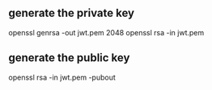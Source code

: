 ## generate the private key

openssl genrsa -out jwt.pem 2048
openssl rsa -in jwt.pem 



## generate the public key

openssl rsa -in jwt.pem -pubout 


